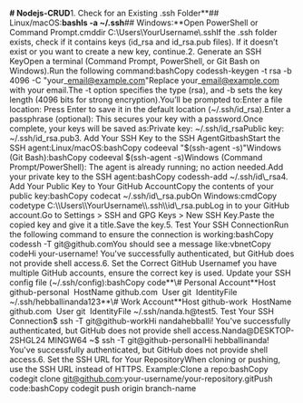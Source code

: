 **\# Nodejs-CRUD**1\. Check for an Existing .ssh Folder**\## Linux/macOS:**bashls -a ~/.ssh**\## Windows:**Open PowerShell or Command Prompt.cmddir C:\\Users\\YourUsername\\.sshIf the .ssh folder exists, check if it contains keys (id\_rsa and id\_rsa.pub files). If it doesn’t exist or you want to create a new key, continue.2. Generate an SSH KeyOpen a terminal (Command Prompt, PowerShell, or Git Bash on Windows).Run the following command:bashCopy codessh-keygen -t rsa -b 4096 -C "your\_email@example.com"Replace your\_email@example.com with your email.The -t option specifies the type (rsa), and -b sets the key length (4096 bits for strong encryption).You’ll be prompted to:Enter a file location: Press Enter to save it in the default location (~/.ssh/id\_rsa).Enter a passphrase (optional): This secures your key with a password.Once complete, your keys will be saved as:Private key: ~/.ssh/id\_rsaPublic key: ~/.ssh/id\_rsa.pub3. Add Your SSH Key to the SSH AgentGitbashStart the SSH agent:Linux/macOS:bashCopy codeeval "$(ssh-agent -s)"Windows (Git Bash):bashCopy codeeval $(ssh-agent -s)Windows (Command Prompt/PowerShell): The agent is already running; no action needed.Add your private key to the SSH agent:bashCopy codessh-add ~/.ssh/id\_rsa4. Add Your Public Key to Your GitHub AccountCopy the contents of your public key:bashCopy codecat ~/.ssh/id\_rsa.pubOn Windows:cmdCopy codetype C:\\Users\\YourUsername\\.ssh\\id\_rsa.pubLog in to your GitHub account.Go to Settings > SSH and GPG Keys > New SSH Key.Paste the copied key and give it a title.Save the key.5. Test Your SSH ConnectionRun the following command to ensure the connection is working:bashCopy codessh -T git@github.comYou should see a message like:vbnetCopy codeHi your-username! You've successfully authenticated, but GitHub does not provide shell access.6. Set the Correct GitHub Usernamef you have multiple GitHub accounts, ensure the correct key is used. Update your SSH config file (~/.ssh/config):bashCopy code**\# Personal Account**Host github-personal  HostName github.com  User git  IdentityFile ~/.ssh/hebballinanda123**\# Work Account**Host github-work  HostName github.com  User git  IdentityFile ~/.ssh/nanda.h@test5. Test Your SSH Connection$ ssh -T git@github-workHi nandahebballi! You've successfully authenticated, but GitHub does not provide shell access.Nanda@DESKTOP-2SHGL24 MINGW64 ~$ ssh -T git@github-personalHi hebballinanda! You've successfully authenticated, but GitHub does not provide shell access.6. Set the SSH URL for Your RepositoryWhen cloning or pushing, use the SSH URL instead of HTTPS. Example:Clone a repo:bashCopy codegit clone git@github.com:your-username/your-repository.gitPush code:bashCopy codegit push origin branch-name